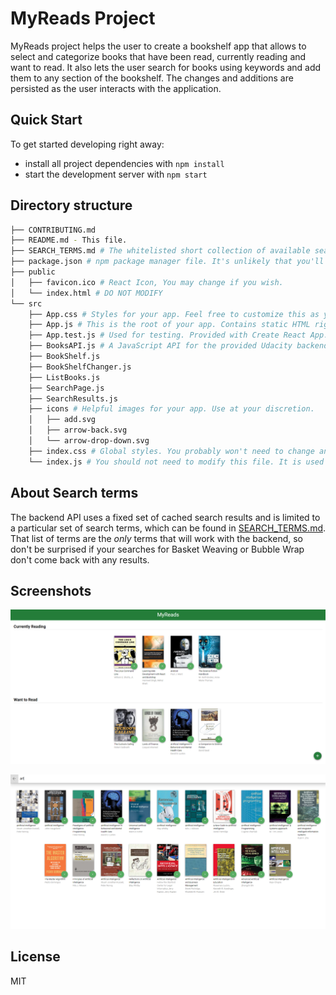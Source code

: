 # MyReads Project

MyReads project helps the user to create a bookshelf app that allows to select and categorize books that have been read, currently reading and want to read. It also lets the user search for books using keywords and add them to any section of the bookshelf. The changes and additions are persisted as the user interacts with the application.

## Quick Start

To get started developing right away:

* install all project dependencies with `npm install`
* start the development server with `npm start`

## Directory structure
```bash
├── CONTRIBUTING.md
├── README.md - This file.
├── SEARCH_TERMS.md # The whitelisted short collection of available search terms for you to use with your app.
├── package.json # npm package manager file. It's unlikely that you'll need to modify this.
├── public
│   ├── favicon.ico # React Icon, You may change if you wish.
│   └── index.html # DO NOT MODIFY
└── src
    ├── App.css # Styles for your app. Feel free to customize this as you desire.
    ├── App.js # This is the root of your app. Contains static HTML right now.
    ├── App.test.js # Used for testing. Provided with Create React App. Testing is encouraged, but not required.
    ├── BooksAPI.js # A JavaScript API for the provided Udacity backend. Instructions for the methods are below.
    ├── BookShelf.js
    ├── BookShelfChanger.js
    ├── ListBooks.js
    ├── SearchPage.js
    ├── SearchResults.js
    ├── icons # Helpful images for your app. Use at your discretion.
    │   ├── add.svg
    │   ├── arrow-back.svg
    │   └── arrow-drop-down.svg
    ├── index.css # Global styles. You probably won't need to change anything here.
    └── index.js # You should not need to modify this file. It is used for DOM rendering only.
```

## About Search terms
The backend API uses a fixed set of cached search results and is limited to a particular set of search terms, which can be found in [SEARCH_TERMS.md](SEARCH_TERMS.md). That list of terms are the _only_ terms that will work with the backend, so don't be surprised if your searches for Basket Weaving or Bubble Wrap don't come back with any results.

## Screenshots

![image](/src/screenshots/MyReads-BookShelf.png?raw=true "MyReads-BookShelf")

![image](/src/screenshots/MyReads-Search.png?raw=true "MyReads-Search")

## License

MIT